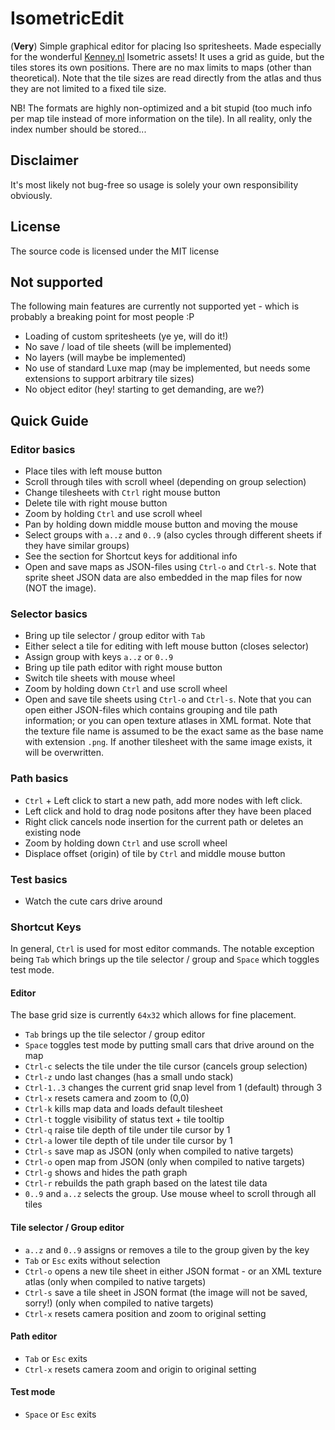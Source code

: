 # IsometricEdit
(**Very**) Simple graphical editor for placing Iso spritesheets. Made especially for the wonderful [Kenney.nl](http://kenney.nl) Isometric assets!
It uses a grid as guide, but the tiles stores its own positions. There are no max limits to maps (other than theoretical). Note that the tile sizes are read directly from the atlas and thus they are not limited to a fixed tile size.

NB! The formats are highly non-optimized and a bit stupid (too much info per map tile instead of more information on the tile). In all reality, only the index number should be stored...

## Disclaimer
It's most likely not bug-free so usage is solely your own responsibility obviously.

## License
The source code is licensed under the MIT license

## Not supported
The following main features are currently not supported yet - which is probably a breaking point for most people :P
- Loading of custom spritesheets (ye ye, will do it!)
- No save / load of tile sheets (will be implemented)
- No layers (will maybe be implemented)
- No use of standard Luxe map (may be implemented, but needs some extensions to support arbitrary tile sizes)
- No object editor (hey! starting to get demanding, are we?)

## Quick Guide

### Editor basics
- Place tiles with left mouse button
- Scroll through tiles with scroll wheel (depending on group selection)
- Change tilesheets with `Ctrl` right mouse button
- Delete tile with right mouse button
- Zoom by holding `Ctrl` and use scroll wheel
- Pan by holding down middle mouse button and moving the mouse
- Select groups with `a..z` and `0..9` (also cycles through different sheets if they have similar groups)
- See the section for Shortcut keys for additional info
- Open and save maps as JSON-files using `Ctrl-o` and `Ctrl-s`. Note that sprite sheet JSON data are also embedded in the map files for now (NOT the image).

### Selector basics
- Bring up tile selector / group editor with `Tab`
- Either select a tile for editing with left mouse button (closes selector)
- Assign group with keys `a..z` or `0..9`
- Bring up tile path editor with right mouse button
- Switch tile sheets with mouse wheel
- Zoom by holding down `Ctrl` and use scroll wheel
- Open and save tile sheets using `Ctrl-o` and `Ctrl-s`. Note that you can open either JSON-files which contains grouping and tile path information; or you can open texture atlases in XML format. Note that the texture file name is assumed to be the exact same as the base name with extension `.png`. If another tilesheet with the same image exists, it will be overwritten.

### Path basics
- `Ctrl` + Left click to start a new path, add more nodes with left click.
- Left click and hold to drag node positons after they have been placed
- Right click cancels node insertion for the current path or deletes an existing node
- Zoom by holding down `Ctrl` and use scroll wheel
- Displace offset (origin) of tile by `Ctrl` and middle mouse button

### Test basics
- Watch the cute cars drive around

### Shortcut Keys

In general, `Ctrl` is used for most editor commands. The notable exception being `Tab` which brings up the tile selector / group and `Space` which toggles test mode.

#### Editor

The base grid size is currently `64x32` which allows for fine placement.

- `Tab` brings up the tile selector / group editor
- `Space` toggles test mode by putting small cars that drive around on the map
- `Ctrl-c` selects the tile under the tile cursor (cancels group selection)
- `Ctrl-z` undo last changes (has a small undo stack)
- `Ctrl-1..3` changes the current grid snap level from 1 (default) through 3
- `Ctrl-x` resets camera and zoom to (0,0)
- `Ctrl-k` kills map data and loads default tilesheet
- `Ctrl-t` toggle visibility of status text + tile tooltip
- `Ctrl-q` raise tile depth of tile under tile cursor by 1
- `Ctrl-a` lower tile depth of tile under tile cursor by 1
- `Ctrl-s` save map as JSON (only when compiled to native targets)
- `Ctrl-o` open map from JSON (only when compiled to native targets)
- `Ctrl-g` shows and hides the path graph
- `Ctrl-r` rebuilds the path graph based on the latest tile data
- `0..9` and `a..z` selects the group. Use mouse wheel to scroll through all tiles

#### Tile selector / Group editor

- `a..z` and `0..9` assigns or removes a tile to the group given by the key
- `Tab` or `Esc` exits without selection
- `Ctrl-o` opens a new tile sheet in either JSON format - or an XML texture atlas (only when compiled to native targets)
- `Ctrl-s` save a tile sheet in JSON format (the image will not be saved, sorry!) (only when compiled to native targets)
- `Ctrl-x` resets camera position and zoom to original setting

#### Path editor

- `Tab` or `Esc` exits
- `Ctrl-x` resets camera zoom and origin to original setting

#### Test mode

- `Space` or `Esc` exits
